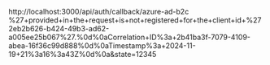http://localhost:3000/api/auth/callback/azure-ad-b2c
%27+provided+in+the+request+is+not+registered+for+the+client+id+%272eb2b626-b424-49b3-ad62-a005ee25b067%27.%0d%0aCorrelation+ID%3a+2b41ba3f-7079-4109-abea-16f36c99d888%0d%0aTimestamp%3a+2024-11-19+21%3a16%3a43Z%0d%0a&state=12345
